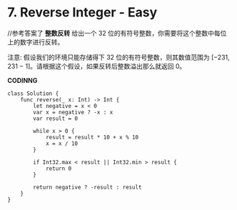 # 7. Reverse Integer - Easy
//参考答案了
**整数反转**
给出一个 32 位的有符号整数，你需要将这个整数中每位上的数字进行反转。

注意:
假设我们的环境只能存储得下 32 位的有符号整数，则其数值范围为 [−231,  231 − 1]。请根据这个假设，如果反转后整数溢出那么就返回 0。

**CODINNG**

```
class Solution {
    func reverse(_ x: Int) -> Int {
        let negative = x < 0
        var x = negative ? -x : x
        var result = 0

        while x > 0 {
            result = result * 10 + x % 10
            x = x / 10
        }

        if Int32.max < result || Int32.min > result {
            return 0
        }

        return negative ? -result : result
    }
}
```
